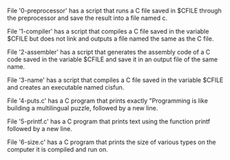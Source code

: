 File '0-preprocessor' has a script that runs a C file saved in $CFILE through the preprocessor and save the result into a file named c.

File '1-compiler' has a script that compiles a C file saved in the variable $CFILE but does not link and outputs a file named the same as the C file.

File '2-assembler' has a script that generates the assembly code of a C code saved in the variable $CFILE and save it in an output file of the same name.

File '3-name' has a script that compiles a C file saved in the variable $CFILE and creates an executable named cisfun.

File '4-puts.c' has a C program that prints exactly "Programming is like building a multilingual puzzle, followed by a new line.

File '5-printf.c' has a C program that prints text using the function printf followed by a new line.

File '6-size.c' has a C program that prints the size of various types on the computer it is compiled and run on.
